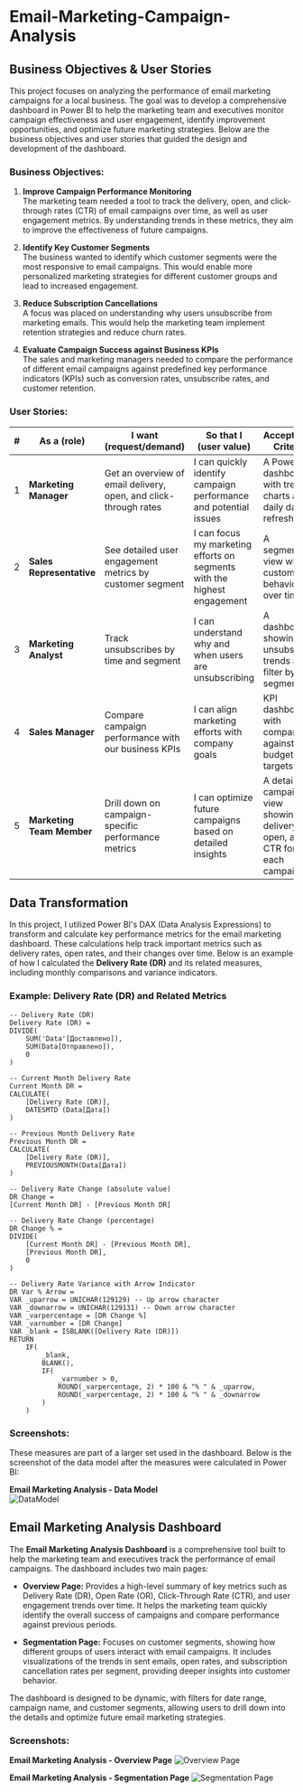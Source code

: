 # Email-Marketing-Campaign-Analysis

## Business Objectives & User Stories

This project focuses on analyzing the performance of email marketing campaigns for a local business. The goal was to develop a comprehensive dashboard in Power BI to help the marketing team and executives monitor campaign effectiveness and user engagement, identify improvement opportunities, and optimize future marketing strategies. Below are the business objectives and user stories that guided the design and development of the dashboard.

### Business Objectives:
1. **Improve Campaign Performance Monitoring**  
   The marketing team needed a tool to track the delivery, open, and click-through rates (CTR) of email campaigns over time, as well as user engagement metrics. By understanding trends in these metrics, they aim to improve the effectiveness of future campaigns.
   
2. **Identify Key Customer Segments**  
   The business wanted to identify which customer segments were the most responsive to email campaigns. This would enable more personalized marketing strategies for different customer groups and lead to increased engagement.
   
3. **Reduce Subscription Cancellations**  
   A focus was placed on understanding why users unsubscribe from marketing emails. This would help the marketing team implement retention strategies and reduce churn rates.

4. **Evaluate Campaign Success against Business KPIs**  
   The sales and marketing managers needed to compare the performance of different email campaigns against predefined key performance indicators (KPIs) such as conversion rates, unsubscribe rates, and customer retention.

### User Stories:

| #  | As a (role)                   | I want (request/demand)                                           | So that I (user value)                                          | Acceptance Criteria                                          |
|----|-------------------------------|-------------------------------------------------------------------|-----------------------------------------------------------------|--------------------------------------------------------------|
| 1  | **Marketing Manager**          | Get an overview of email delivery, open, and click-through rates  | I can quickly identify campaign performance and potential issues | A Power BI dashboard with trend charts and daily data refresh |
| 2  | **Sales Representative**       | See detailed user engagement metrics by customer segment          | I can focus my marketing efforts on segments with the highest engagement | A segmented view with customer behavior over time             |
| 3  | **Marketing Analyst**          | Track unsubscribes by time and segment                            | I can understand why and when users are unsubscribing            | A dashboard showing unsubscribe trends and filter by segment  |
| 4  | **Sales Manager**              | Compare campaign performance with our business KPIs               | I can align marketing efforts with company goals                 | KPI dashboard with comparison against budget and targets      |
| 5  | **Marketing Team Member**      | Drill down on campaign-specific performance metrics               | I can optimize future campaigns based on detailed insights       | A detailed campaign view showing delivery, open, and CTR for each campaign |

## Data Transformation

In this project, I utilized Power BI's DAX (Data Analysis Expressions) to transform and calculate key performance metrics for the email marketing dashboard. These calculations help track important metrics such as delivery rates, open rates, and their changes over time. Below is an example of how I calculated the **Delivery Rate (DR)** and its related measures, including monthly comparisons and variance indicators.

### Example: Delivery Rate (DR) and Related Metrics

```DAX
-- Delivery Rate (DR)
Delivery Rate (DR) = 
DIVIDE(
    SUM('Data'[Доставлено]), 
    SUM(Data[Отправлено]), 
    0
)

-- Current Month Delivery Rate
Current Month DR = 
CALCULATE(
    [Delivery Rate (DR)], 
    DATESMTD (Data[Дата])
)

-- Previous Month Delivery Rate
Previous Month DR = 
CALCULATE(
    [Delivery Rate (DR)], 
    PREVIOUSMONTH(Data[Дата])
)

-- Delivery Rate Change (absolute value)
DR Change = 
[Current Month DR] - [Previous Month DR]

-- Delivery Rate Change (percentage)
DR Change % = 
DIVIDE(
    [Current Month DR] - [Previous Month DR], 
    [Previous Month DR], 
    0
)

-- Delivery Rate Variance with Arrow Indicator
DR Var % Arrow = 
VAR _uparrow = UNICHAR(129129) -- Up arrow character
VAR _downarrow = UNICHAR(129131) -- Down arrow character
VAR _varpercentage = [DR Change %]
VAR _varnumber = [DR Change]
VAR _blank = ISBLANK([Delivery Rate (DR)])
RETURN
    IF(
        _blank, 
        BLANK(), 
        IF(
            _varnumber > 0, 
            ROUND(_varpercentage, 2) * 100 & "% " & _uparrow, 
            ROUND(_varpercentage, 2) * 100 & "% " & _downarrow
        )
    )

```   
   
### Screenshots:
   
These measures are part of a larger set used in the dashboard. Below is the screenshot of the data model after the measures were calculated in Power BI:      

**Email Marketing Analysis - Data Model**   
![DataModel](https://github.com/umidmirzaev/Email-Marketing-Campaign-Analysis/blob/main/DataModel.png)


## Email Marketing Analysis Dashboard

The **Email Marketing Analysis Dashboard** is a comprehensive tool built to help the marketing team and executives track the performance of email campaigns. The dashboard includes two main pages:

- **Overview Page:** Provides a high-level summary of key metrics such as Delivery Rate (DR), Open Rate (OR), Click-Through Rate (CTR), and user engagement trends over time. It helps the marketing team quickly identify the overall success of campaigns and compare performance against previous periods.
  
- **Segmentation Page:** Focuses on customer segments, showing how different groups of users interact with email campaigns. It includes visualizations of the trends in sent emails, open rates, and subscription cancellation rates per segment, providing deeper insights into customer behavior.

The dashboard is designed to be dynamic, with filters for date range, campaign name, and customer segments, allowing users to drill down into the details and optimize future email marketing strategies.

### Screenshots:

**Email Marketing Analysis - Overview Page**
![Overview Page](https://github.com/umidmirzaev/Email-Marketing-Campaign-Analysis/blob/main/Overview.png)

**Email Marketing Analysis - Segmentation Page**
![Segmentation Page](https://github.com/umidmirzaev/Email-Marketing-Campaign-Analysis/blob/main/Segments.png)


